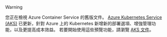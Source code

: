 > [!WARNING]
> 您正在檢視 Azure Container Service 的舊版文件。 [Azure Kubernetes Service (AKS)](../articles/aks/intro-kubernetes.md) 已更新，針對 Azure 上的 Kubernetes 新增新的部署選項、增強管理功能，以及更提高成本效益。 若要開始使用這些預覽功能，請瀏覽 [AKS 文件](../articles/aks/intro-kubernetes.md)。
>
>
